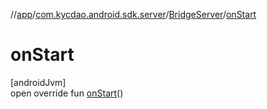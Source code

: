 //[app](../../../index.md)/[com.kycdao.android.sdk.server](../index.md)/[BridgeServer](index.md)/[onStart](on-start.md)

# onStart

[androidJvm]\
open override fun [onStart](on-start.md)()
